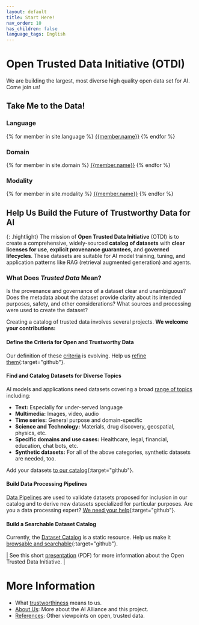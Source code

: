 ```yaml
---
layout: default
title: Start Here!
nav_order: 10
has_children: false
language_tags: English
---
```


# Open Trusted Data Initiative (OTDI) 
We are building the largest, most diverse high quality open data set for AI. Come join us!

## Take Me to the Data!

### Language

<div class="table-wrapper">
{% for member in site.language %}
  <a href="{{site.baseurl}}/catalog/language/#{{member.tag}}" class="btn btn-primary fs-5 mb-4 mb-md-0 mr-2 no-glyph text-center">{{member.name}}</a>
{% endfor %}
</div>

### Domain

<div class="table-wrapper">
{% for member in site.domain %}
  <a href="{{site.baseurl}}/catalog/domain/#{{member.tag}}" class="btn btn-primary fs-5 mb-4 mb-md-0 mr-2 no-glyph text-center">{{member.name}}</a>
{% endfor %}
</div>

### Modality

<div class="table-wrapper">
{% for member in site.modality %}
  <a href="{{site.baseurl}}/catalog/modality/#{{member.tag}}" class="btn btn-primary fs-5 mb-4 mb-md-0 mr-2 no-glyph text-center">{{member.name}}</a>
{% endfor %}
</div>

## Help Us Build the Future of Trustworthy Data for AI

{: .hightlight}
The mission of **Open Trusted Data Initiative** (OTDI) is to create a comprehensive, widely-sourced **catalog of datasets** with **clear licenses for use**, **explicit provenance guarantees**, and **governed lifecycles**. These datasets are suitable for AI model training, tuning, and application patterns like RAG (retrieval augmented generation) and agents.

### What Does _Trusted Data_ Mean?

Is the provenance and governance of a dataset clear and unambiguous? Does the metadata about the dataset provide clarity about its intended purposes, safety, and other considerations? What sources and processing were used to create the dataset?

Creating a catalog of trusted data involves several projects. **We welcome your contributions:**

#### Define the Criteria for Open and Trustworthy Data

Our definition of these [criteria]({{site.baseurl}}/dataset-requirements/) is evolving. Help us [refine them](https://github.com/orgs/The-AI-Alliance/projects/28/views/1?filterQuery=label%3A%22dataset+requirements%22){:target="github"}.

#### Find and Catalog Datasets for Diverse Topics

AI models and applications need datasets covering a broad [range of topics]({{site.baseurl}}/contributing/#what-kinds-of-datasets-do-we-want) including: 

* **Text:** Especially for under-served language
* **Multimedia:** Images, video, audio
* **Time series:** General purpose and domain-specific
* **Science and Technology:** Materials, drug discovery, geospatial, physics, etc.
* **Specific domains and use cases:** Healthcare, legal, financial, education, chat bots, etc.
* **Synthetic datasets:** For all of the above categories, synthetic datasets are needed, too.

Add your datasets [to our catalog](https://github.com/orgs/The-AI-Alliance/projects/28/views/1?filterQuery=label%3A%22diverse+datasets%22){:target="github"}.

#### Build Data Processing Pipelines

[Data Pipelines]({{site.baseurl}}/our-processing/) are used to validate datasets proposed for inclusion in our catalog and to derive new datasets specialized for particular purposes. Are you a data processing expert? [We need your help](https://github.com/orgs/The-AI-Alliance/projects/28/views/1?filterQuery=label%3A%22data+pipelines%22){:target="github"}.

#### Build a Searchable Dataset Catalog

Currently, the [Dataset Catalog]({{site.baseurl}}/catalog/catalog) is a static resource. Help us make it [browsable and searchable](https://github.com/orgs/The-AI-Alliance/projects/28/views/1?filterQuery=label%3A%22dataset+catalog%22){:target="github"}.


| See this short [presentation]({{site.baseurl}}/files/OTDI-Overview.pdf) (PDF) for more information about the Open Trusted Data Initiative. |

# More Information

* What [trustworthiness]({{site.baseurl}}/trustworthiness) means to us.
* [About Us]({{site.baseurl}}/about): More about the AI Alliance and this project.
* [References]({{site.baseurl}}/references): Other viewpoints on open, trusted data.
